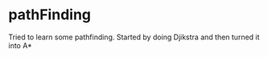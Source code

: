 # pathFinding
Tried to learn some pathfinding. Started by doing Djikstra and then turned it into A*
